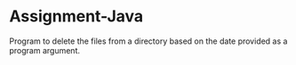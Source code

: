# Assignment-Java
Program to delete the files from a directory based on the date provided as a program argument.
